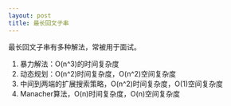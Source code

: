 ```yaml
---
layout: post
title: 最长回文子串
---
```


最长回文子串有多种解法，常被用于面试。

1. 暴力解法：O(n^3)的时间复杂度
2. 动态规划：O(n^2)时间复杂度，O(n^2)空间复杂度
3. 中间到两端的扩展搜索策略，O(n^2)时间复杂度，O(1)空间复杂度
4. Manacher算法，O(n)时间复杂度，O(n)空间复杂度